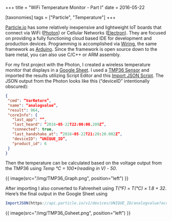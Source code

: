 +++
title = "WiFi Temperature Monitor - Part I"
date = 2016-05-22

[taxonomies]
tags = ["Particle", "Temperature"]
+++

[Particle.io](https://www.particle.io/) has some relatively inexpensive and lightweight IoT boards that connect via WiFi ([Photon](https://www.particle.io/products/hardware/photon-wifi-dev-kit)) or Cellular Networks ([Electron](https://store.particle.io/collections/electron)). They are focused on providing a fully functioning cloud based IDE for development and production devices. Programming is accomplished via [Wiring](http://wiring.org.co/), the same framework as [Arduino](https://www.arduino.cc/). Since the framework is open source down to the bare metal, you can also use C/C++ or ARM assembly.

For my first project with the Photon, I created a wireless temperature monitor that displays in a [Google Sheet](https://www.google.com/sheets/about/). I used a [TMP36 Sensor](http://www.analog.com/en/products/analog-to-digital-converters/integrated-special-purpose-converters/digital-temperature-sensors/tmp36.html) and imported the results utilizing Script Editor and this [Import JSON Script](https://github.com/fastfedora/google-docs/blob/master/scripts/ImportJSON/Code.gs). The JSON output from the Photon looks like this (“deviceID” intentionally obscured):

```json
{
 "cmd": “VarReturn”,
 "name": “analogvalue”,
 "result": 964,
 "coreInfo": {
   "last_app": “”,
   "last_heard": “2016-05-22T22:00:00.209Z”,
   "connected": true,
   "last_handshake_at": “2016-05-22T21:20:20.002Z”,
   "deviceID": “UNIQUE_ID”,
   "product_id": 6
 }
}
```

<!-- more -->

Then the temperature can be calculated based on the voltage output from the TMP36 using _Temp °C = 100*(reading in V) - 50_.

{{ image(src="/img/TMP36_Graph.png", position="left") }}

After importing I also converted to Fahrenheit using _T(°F) = T(°C) × 1.8 + 32_. Here’s the final output in the Google Sheet using

```javascript
ImportJSON(https://api.particle.io/v1/devices/UNIQUE_ID/analogvalue?access_token=UNIQUE_TOKEN)
```

{{ image(src="/img/TMP36_Gsheet.png", position="left") }}
